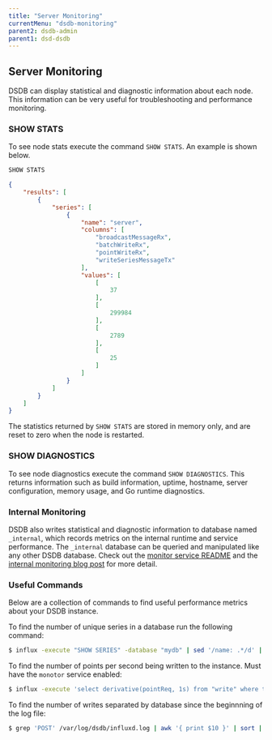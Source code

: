 ```yaml
---
title: "Server Monitoring"
currentMenu: "dsdb-monitoring"
parent2: dsdb-admin
parent1: dsd-dsdb
---
```


## Server Monitoring

DSDB can display statistical and diagnostic information about each node.
This information can be very useful for troubleshooting and performance monitoring.
 
### SHOW STATS
To see node stats execute the command `SHOW STATS`.
An example is shown below.

```sql
SHOW STATS
```

```json
{
    "results": [
        {
            "series": [
                {
                    "name": "server",
                    "columns": [
                        "broadcastMessageRx",
                        "batchWriteRx",
                        "pointWriteRx",
                        "writeSeriesMessageTx"
                    ],
                    "values": [
                        [
                            37
                        ],
                        [
                            299984
                        ],
                        [
                            2789
                        ],
                        [
                            25
                        ]
                    ]
                }
            ]
        }
    ]
}
```

The statistics returned by `SHOW STATS` are stored in memory only, and are reset to zero when the node is restarted.

### SHOW DIAGNOSTICS
To see node diagnostics execute the command `SHOW DIAGNOSTICS`.
This returns information such as build information, uptime, hostname, server configuration, memory usage, and Go runtime diagnostics.

### Internal Monitoring
DSDB also writes statistical and diagnostic information to database named `_internal`, which records metrics on the internal runtime and service performance.
The `_internal` database can be queried and manipulated like any other DSDB database.
Check out the [monitor service README](https://github.com/Dasudian/dsdb/blob/master/monitor/README.md) and the [internal monitoring blog post](https://dsdb.com/blog/2015/09/22/monitoring_internal_show_stats.html) for more detail.

### Useful Commands

Below are a collection of commands to find useful performance metrics about your DSDB instance. 

To find the number of unique series in a database run the following command: 
```bash
$ influx -execute "SHOW SERIES" -database "mydb" | sed '/name: .*/d' | sed '/\-\-/d' | sed '/_key/d' | sed '/^$/d' | wc -l
```
To find the number of points per second being written to the instance. Must have the `monotor` service enabled:
```bash
$ influx -execute 'select derivative(pointReq, 1s) from "write" where time > now() - 5m' -database '_internal' -precision 'rfc3339'
```
To find the number of writes separated by database since the beginnning of the log file:
```bash
$ grep 'POST' /var/log/dsdb/influxd.log | awk '{ print $10 }' | sort | uniq -c 
```
